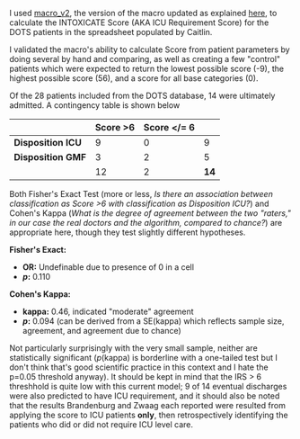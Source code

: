 I used [macro_v2](src/macro_v2), the version of the macro updated as explained [here](https://github.com/mac389/INTOXICATE/issues/8#issuecomment-2028965265), to calculate the INTOXICATE Score (AKA ICU Requirement Score) for the DOTS patients in the spreadsheet populated by Caitlin. 

I validated the macro's ability to calculate Score from patient parameters by doing several by hand and comparing, as well as creating a few "control" patients which were expected to return the lowest possible score (-9), the highest possible score (56), and a score for all base categories (0).

Of the 28 patients included from the DOTS database, 14 were ultimately admitted. A contingency table is shown below

|                     | **Score >6** | **Score </= 6** |        |
|---------------------|--------------|-----------------|--------|
| **Disposition ICU** |       9      |        0        |    9   |
| **Disposition GMF** |       3      |        2        |    5   |
|                     |      12      |        2        | **14** |

Both Fisher's Exact Test (more or less, _Is there an association between classification as Score >6 with classification as Disposition ICU?_) and Cohen's Kappa (_What is the degree of agreement between the two "raters," in our case the real doctors and the algorithm, compared to chance?_) are appropriate here, though they test slightly different hypotheses.

**Fisher's Exact:**
* **OR:** Undefinable due to presence of 0 in a cell
* **_p_:** 0.110

**Cohen's Kappa:**
* **kappa:** 0.46, indicated "moderate" agreement
* **_p_:** 0.094 (can be derived from a SE(kappa) which reflects sample size, agreement, and agreement due to chance)

Not particularly surprisingly with the very small sample, neither are statistically significant (_p_(kappa) is borderline with a one-tailed test but I don't think that's good scientific practice in this context and I hate the p=0.05 threshold anyway). It should be kept in mind that the IRS > 6 threshhold is quite low with this current model; 9 of 14 eventual discharges were also predicted to have ICU requirement, and it should also be noted that the results Brandenburg and Zwaag each reported were resulted from applying the score to ICU patients **only**, then retrospectively identifying the patients who did or did not require ICU level care.
